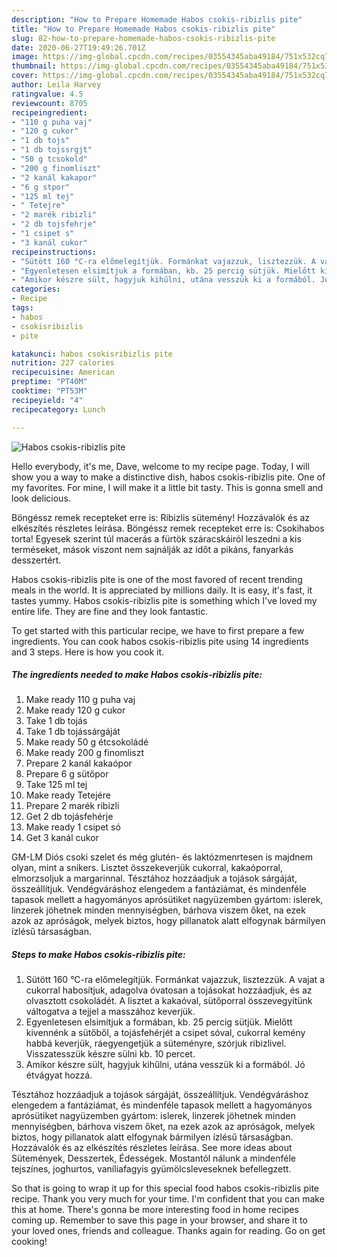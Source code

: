 ```yaml
---
description: "How to Prepare Homemade Habos csokis-ribizlis pite"
title: "How to Prepare Homemade Habos csokis-ribizlis pite"
slug: 82-how-to-prepare-homemade-habos-csokis-ribizlis-pite
date: 2020-06-27T19:49:26.701Z
image: https://img-global.cpcdn.com/recipes/03554345aba49184/751x532cq70/habos-csokis-ribizlis-pite-recept-foto.jpg
thumbnail: https://img-global.cpcdn.com/recipes/03554345aba49184/751x532cq70/habos-csokis-ribizlis-pite-recept-foto.jpg
cover: https://img-global.cpcdn.com/recipes/03554345aba49184/751x532cq70/habos-csokis-ribizlis-pite-recept-foto.jpg
author: Leila Harvey
ratingvalue: 4.5
reviewcount: 8705
recipeingredient:
- "110 g puha vaj"
- "120 g cukor"
- "1 db tojs"
- "1 db tojssrgjt"
- "50 g tcsokold"
- "200 g finomliszt"
- "2 kanál kakapor"
- "6 g stpor"
- "125 ml tej"
- " Tetejre"
- "2 marék ribizli"
- "2 db tojsfehrje"
- "1 csipet s"
- "3 kanál cukor"
recipeinstructions:
- "Sütött 160 °C-ra előmelegítjük. Formánkat vajazzuk, lisztezzük. A vajat a cukorral habosítjuk, adagolva óvatosan a tojásokat hozzáadjuk, és az olvasztott csokoládét. A lisztet a kakaóval, sütőporral összevegyítünk váltogatva a tejjel a masszához keverjük."
- "Egyenletesen elsimítjuk a formában, kb. 25 percig sütjük. Mielőtt kivennénk a sütőből, a tojásfehérjét a csipet sóval, cukorral kemény habbá keverjük, ráegyengetjük a süteményre, szórjuk ribizlivel. Visszatesszük készre sülni kb. 10 percet."
- "Amikor készre sült, hagyjuk kihűlni, utána vesszük ki a formából. Jó étvágyat hozzá."
categories:
- Recipe
tags:
- habos
- csokisribizlis
- pite

katakunci: habos csokisribizlis pite 
nutrition: 227 calories
recipecuisine: American
preptime: "PT40M"
cooktime: "PT53M"
recipeyield: "4"
recipecategory: Lunch

---
```



![Habos csokis-ribizlis pite](https://img-global.cpcdn.com/recipes/03554345aba49184/751x532cq70/habos-csokis-ribizlis-pite-recept-foto.jpg)

Hello everybody, it's me, Dave, welcome to my recipe page. Today, I will show you a way to make a distinctive dish, habos csokis-ribizlis pite. One of my favorites. For mine, I will make it a little bit tasty. This is gonna smell and look delicious.

Böngéssz remek recepteket erre is: Ribizlis sütemény! Hozzávalók és az elkészítés részletes leírása. Böngéssz remek recepteket erre is: Csokihabos torta! Egyesek szerint túl macerás a fürtök száracskáiról leszedni a kis terméseket, mások viszont nem sajnálják az időt a pikáns, fanyarkás desszertért.

Habos csokis-ribizlis pite is one of the most favored of recent trending meals in the world. It is appreciated by millions daily. It is easy, it's fast, it tastes yummy. Habos csokis-ribizlis pite is something which I've loved my entire life. They are fine and they look fantastic.


To get started with this particular recipe, we have to first prepare a few ingredients. You can cook habos csokis-ribizlis pite using 14 ingredients and 3 steps. Here is how you cook it.

<!--inarticleads1-->

##### The ingredients needed to make Habos csokis-ribizlis pite:

1. Make ready 110 g puha vaj
1. Make ready 120 g cukor
1. Take 1 db tojás
1. Take 1 db tojássárgáját
1. Make ready 50 g étcsokoládé
1. Make ready 200 g finomliszt
1. Prepare 2 kanál kakaópor
1. Prepare 6 g sütőpor
1. Take 125 ml tej
1. Make ready  Tetejére
1. Prepare 2 marék ribizli
1. Get 2 db tojásfehérje
1. Make ready 1 csipet só
1. Get 3 kanál cukor


GM-LM Diós csoki szelet és még glutén- és laktózmenrtesen is majdnem olyan, mint a snikers. Lisztet összekeverjük cukorral, kakaóporral, elmorzsoljuk a margarinnal. Tésztához hozzáadjuk a tojások sárgáját, összeállítjuk. Vendégváráshoz elengedem a fantáziámat, és mindenféle tapasok mellett a hagyományos aprósütiket nagyüzemben gyártom: islerek, linzerek jöhetnek minden mennyiségben, bárhova viszem őket, na ezek azok az apróságok, melyek biztos, hogy pillanatok alatt elfogynak bármilyen ízlésű társaságban. 

<!--inarticleads2-->

##### Steps to make Habos csokis-ribizlis pite:

1. Sütött 160 °C-ra előmelegítjük. Formánkat vajazzuk, lisztezzük. A vajat a cukorral habosítjuk, adagolva óvatosan a tojásokat hozzáadjuk, és az olvasztott csokoládét. A lisztet a kakaóval, sütőporral összevegyítünk váltogatva a tejjel a masszához keverjük.
1. Egyenletesen elsimítjuk a formában, kb. 25 percig sütjük. Mielőtt kivennénk a sütőből, a tojásfehérjét a csipet sóval, cukorral kemény habbá keverjük, ráegyengetjük a süteményre, szórjuk ribizlivel. Visszatesszük készre sülni kb. 10 percet.
1. Amikor készre sült, hagyjuk kihűlni, utána vesszük ki a formából. Jó étvágyat hozzá.


Tésztához hozzáadjuk a tojások sárgáját, összeállítjuk. Vendégváráshoz elengedem a fantáziámat, és mindenféle tapasok mellett a hagyományos aprósütiket nagyüzemben gyártom: islerek, linzerek jöhetnek minden mennyiségben, bárhova viszem őket, na ezek azok az apróságok, melyek biztos, hogy pillanatok alatt elfogynak bármilyen ízlésű társaságban. Hozzávalók és az elkészítés részletes leírása. See more ideas about Sütemények, Desszertek, Édességek. Mostantól nálunk a mindenféle tejszínes, joghurtos, vaníliafagyis gyümölcsleveseknek befellegzett. 

So that is going to wrap it up for this special food habos csokis-ribizlis pite recipe. Thank you very much for your time. I'm confident that you can make this at home. There's gonna be more interesting food in home recipes coming up. Remember to save this page in your browser, and share it to your loved ones, friends and colleague. Thanks again for reading. Go on get cooking!
